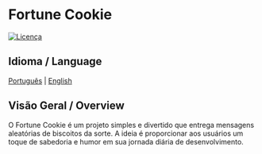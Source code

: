 <!-- Arquivo: README.md -->
# Fortune Cookie

[![Licença](https://img.shields.io/github/license/tiagogb21/fortune-cookie)](https://github.com/tiagogb21/fortune-cookie/blob/main/LICENSE)

## Idioma / Language

[Português](README.md) | [English](README_EN.md)

<!-- O resto do README será o mesmo para ambos os idiomas -->

## Visão Geral / Overview

 O Fortune Cookie é um projeto simples e divertido que entrega mensagens aleatórias de biscoitos da sorte. A ideia é proporcionar aos usuários um toque de sabedoria e humor em sua jornada diária de desenvolvimento.

<!-- Resto do conteúdo em português... -->
